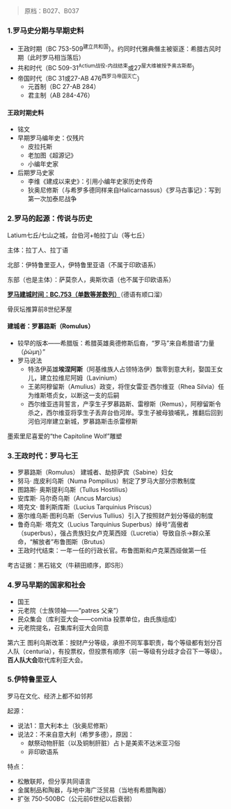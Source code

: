 > 原档：B027、B037

### 1.罗马史分期与早期史料

- 王政时期（BC 753-509<sup>建立共和国</sup>）。约同时代雅典僭主被驱逐：希腊古风时期（此时罗马相当落后）
- 共和时代（BC 509-31<sup>Actium战役-内战结束</sup>或27<sup>屋大维被授予奥古斯都</sup>）
- 帝国时代（BC 31或27-AB 476<sup>西罗马帝国灭亡</sup>）
  - 元首制（BC 27-AB 284）
  - 君主制（AB 284-476）

#### 王政时期史料

- 铭文
- 早期罗马编年史：仅残片
  - 皮拉托斯
  - 老加图《超源记》
  - 小编年史家
- 后期罗马史家
  - 李维《建成以来史》：引用小编年史家历史传奇
  - 狄奥尼修斯（与希罗多德同样来自Halicarnassus）《罗马古事记》：写到第一次加泰尼战争

### 2.罗马的起源：传说与历史

Latium七丘/七山之城，台伯河+帕拉丁山（等七丘）

主体：拉丁人、拉丁语

北部：伊特鲁里亚人，伊特鲁里亚语（不属于印欧语系）

东部（也是主体）：萨莫奈人，奥斯坎语（也不属于印欧语系）

**<u>罗马建城时间：BC.753（单数等差数列）</u>**（德语有顺口溜）

骨灰坛推算前8世纪茅屋

#### 建城者：罗慕路斯（Romulus）

- 较早的版本——希腊版：希腊英雄奥德修斯后裔，“罗马”来自希腊语“力量 （ῥώμη）”
- 罗马说法
  - 特洛伊英雄**埃涅阿斯**（阿基维族人占领特洛伊）飘零到意大利，娶国王女儿，建立拉维尼阿姆（Lavinium）
  - 王弟阿穆留斯（Amulius）政变，将侄女雷亚·西尔维亚（Rhea Silvia）任为维斯塔贞女，以断这一支的后嗣
  - 西尔维亚违背誓言，产孪生子罗慕路斯、雷穆斯（Remus），阿穆留斯令杀之，西尔维亚将孪生子丢弃台伯河岸。孪生子被母狼哺乳，推翻后回到河伯河岸建立新城，罗慕路斯击杀雷穆斯

墨索里尼喜爱的“the Capitoline Wolf”雕塑

### 3.王政时代：罗马七王

- 罗慕路斯（Romulus） 建城者、劫掠萨宾（Sabine）妇女
- 努马· 庞皮利乌斯（Numa Pompilius）制定了罗马大部分宗教制度
- 图路斯· 奥斯提利乌斯（Tullus Hostilius）
- 安库斯· 马尔奇乌斯（Ancus Marcius）
- 塔克文· 普利斯库斯（Lucius Tarquinius Priscus）
- 塞尔维乌斯·图利乌斯（Servius Tullius）引入了按照财产划分等级的制度
- 鲁奇乌斯· 塔克文（Lucius Tarquinius Superbus）绰号“高傲者（superbus），强占贵族妇女卢克莱西娅（Lucretia）导致自杀→群众革命，“解放者”布鲁图斯（Brutus）
- 王政时代结束：一年一任的行政长官。布鲁图斯和卢克莱西娅做第一任

考古证据：黑石铭文（牛耕田顺序，即S形）

### 4.罗马早期的国家和社会 

- 国王
- 元老院（士族领袖——“patres 父亲”）
- 民众集会（库利亚大会——comitia 投票单位，由氏族组成）
- 元老院提名，召集库利亚大会同意

第六王 图利乌斯改革：按财产分等级，承担不同军事职责，每个等级都有划分百人队（centuria），有投票权，但投票有顺序（前一等级有分歧才会召下一等级）。**百人队大会**取代库利亚大会。

### 5.伊特鲁里亚人

罗马在文化、经济上都不如邻邦

起源：

- 说法1：意大利本土（狄奥尼修斯）
- 说法2：不来自意大利（希罗多德），原因：
  - 献祭动物肝脏（以及铜制肝脏）占卜是美索不达米亚习俗
  - 非印欧语系

特点：

- 松散联邦，但分享共同语言
- 金属制品和陶器，与地中海广泛贸易（当地有希腊陶器）
- 扩张 750-500BC（公元前6世纪以后衰弱）

